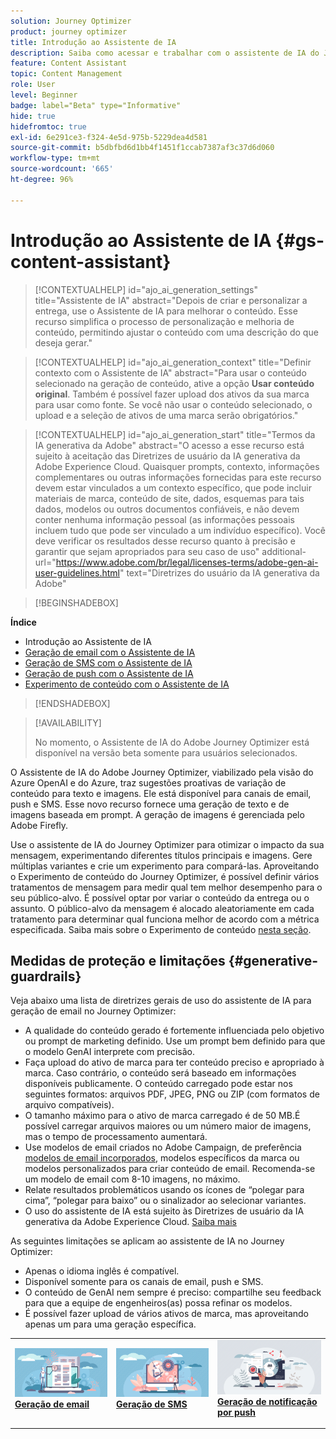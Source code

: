 ```yaml
---
solution: Journey Optimizer
product: journey optimizer
title: Introdução ao Assistente de IA
description: Saiba como acessar e trabalhar com o assistente de IA do Journey Optimizer
feature: Content Assistant
topic: Content Management
role: User
level: Beginner
badge: label="Beta" type="Informative"
hide: true
hidefromtoc: true
exl-id: 6e291ce3-f324-4e5d-975b-5229dea4d581
source-git-commit: b5dbfbd6d1bb4f1451f1ccab7387af3c37d6d060
workflow-type: tm+mt
source-wordcount: '665'
ht-degree: 96%

---
```


# Introdução ao Assistente de IA {#gs-content-assistant}

>[!CONTEXTUALHELP]
>id="ajo_ai_generation_settings"
>title="Assistente de IA"
>abstract="Depois de criar e personalizar a entrega, use o Assistente de IA para melhorar o conteúdo. Esse recurso simplifica o processo de personalização e melhoria de conteúdo, permitindo ajustar o conteúdo com uma descrição do que deseja gerar."


>[!CONTEXTUALHELP]
>id="ajo_ai_generation_context"
>title="Definir contexto com o Assistente de IA"
>abstract="Para usar o conteúdo selecionado na geração de conteúdo, ative a opção **Usar conteúdo original**. Também é possível fazer upload dos ativos da sua marca para usar como fonte. Se você não usar o conteúdo selecionado, o upload e a seleção de ativos de uma marca serão obrigatórios."


>[!CONTEXTUALHELP]
>id="ajo_ai_generation_start"
>title="Termos da IA generativa da Adobe"
>abstract="O acesso a esse recurso está sujeito à aceitação das Diretrizes de usuário da IA generativa da Adobe Experience Cloud. Quaisquer prompts, contexto, informações complementares ou outras informações fornecidas para este recurso devem estar vinculados a um contexto específico, que pode incluir materiais de marca, conteúdo de site, dados, esquemas para tais dados, modelos ou outros documentos confiáveis, e não devem conter nenhuma informação pessoal (as informações pessoais incluem tudo que pode ser vinculado a um indivíduo específico). Você deve verificar os resultados desse recurso quanto à precisão e garantir que sejam apropriados para seu caso de uso"
>additional-url="https://www.adobe.com/br/legal/licenses-terms/adobe-gen-ai-user-guidelines.html" text="Diretrizes do usuário da IA generativa da Adobe"

>[!BEGINSHADEBOX]

**Índice**

* Introdução ao Assistente de IA
* [Geração de email com o Assistente de IA](generative-email.md)
* [Geração de SMS com o Assistente de IA](generative-sms.md)
* [Geração de push com o Assistente de IA](generative-push.md)
* [Experimento de conteúdo com o Assistente de IA](generative-experimentation.md)

>[!ENDSHADEBOX]

>[!AVAILABILITY]
>
>No momento, o Assistente de IA do Adobe Journey Optimizer está disponível na versão beta somente para usuários selecionados.

O Assistente de IA do Adobe Journey Optimizer, viabilizado pela visão do Azure OpenAI e do Azure, traz sugestões proativas de variação de conteúdo para texto e imagens. Ele está disponível para canais de email, push e SMS. Esse novo recurso fornece uma geração de texto e de imagens baseada em prompt. A geração de imagens é gerenciada pelo Adobe Firefly.

Use o assistente de IA do Journey Optimizer para otimizar o impacto da sua mensagem, experimentando diferentes títulos principais e imagens. Gere múltiplas variantes e crie um experimento para compará-las. Aproveitando o Experimento de conteúdo do Journey Optimizer, é possível definir vários tratamentos de mensagem para medir qual tem melhor desempenho para o seu público-alvo. É possível optar por variar o conteúdo da entrega ou o assunto. O público-alvo da mensagem é alocado aleatoriamente em cada tratamento para determinar qual funciona melhor de acordo com a métrica especificada. Saiba mais sobre o Experimento de conteúdo [nesta seção](../content-management/content-experiment.md).

## Medidas de proteção e limitações {#generative-guardrails}

Veja abaixo uma lista de diretrizes gerais de uso do assistente de IA para geração de email no Journey Optimizer:

* A qualidade do conteúdo gerado é fortemente influenciada pelo objetivo ou prompt de marketing definido. Use um prompt bem definido para que o modelo GenAI interprete com precisão. 
* Faça upload do ativo de marca para ter conteúdo preciso e apropriado à marca. Caso contrário, o conteúdo será baseado em informações disponíveis publicamente. O conteúdo carregado pode estar nos seguintes formatos: arquivos PDF, JPEG, PNG ou ZIP (com formatos de arquivo compatíveis).
* O tamanho máximo para o ativo de marca carregado é de 50 MB.É possível carregar arquivos maiores ou um número maior de imagens, mas o tempo de processamento aumentará.
* Use modelos de email criados no Adobe Campaign, de preferência [modelos de email incorporados](../email/use-email-templates.md), modelos específicos da marca ou modelos personalizados para criar conteúdo de email. Recomenda-se um modelo de email com 8-10 imagens, no máximo.
* Relate resultados problemáticos usando os ícones de “polegar para cima”, “polegar para baixo” ou o sinalizador ao selecionar variantes.
* O uso do assistente de IA está sujeito às Diretrizes de usuário da IA generativa da Adobe Experience Cloud. [Saiba mais](https://www.adobe.com/br/legal/licenses-terms/adobe-gen-ai-user-guidelines.html)

As seguintes limitações se aplicam ao assistente de IA no Journey Optimizer:

* Apenas o idioma inglês é compatível.
* Disponível somente para os canais de email, push e SMS.
* O conteúdo de GenAI nem sempre é preciso: compartilhe seu feedback para que a equipe de engenheiros(as) possa refinar os modelos.
* É possível fazer upload de vários ativos de marca, mas aproveitando apenas um para uma geração específica.

<table style="table-layout:fixed"><tr style="border: 0;">
<td>
<a href="generative-email.md">
<img alt="Geração de email" src="assets/do-not-localize/text-genai.jpeg">
</a>
<div>
<a href="generative-email.md"><strong>Geração de email</strong></a>
</div>
<p>
</td>
<td>
<a href="generative-sms.md">
<img alt="Geração de SMS" src="assets/do-not-localize/image-genai.jpeg">
</a>
<div><a href="generative-sms.md"><strong>Geração de SMS</strong>
</div>
<p>
</td>
<td>
<a href="generative-push.md">
<img alt="Geração de push" src="assets/do-not-localize/email-genai.jpeg">
</a>
<div>
<a href="generative-push.md"><strong>Geração de notificação por push</strong></a>
</div>
<p></td>
</tr></table>
